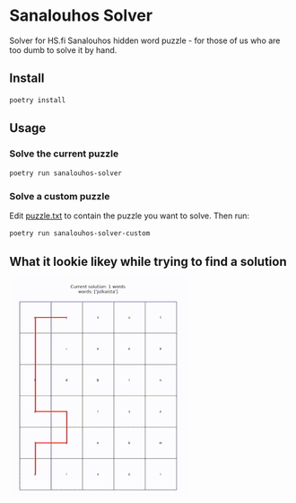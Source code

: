 # Sanalouhos Solver

Solver for HS.fi Sanalouhos hidden word puzzle - for those of us who are too dumb to solve it by hand.

## Install

```bash
poetry install
```

## Usage

### Solve the current puzzle

```bash
poetry run sanalouhos-solver
```

### Solve a custom puzzle

Edit [puzzle.txt](puzzle.txt) to contain the puzzle you want to solve. Then run:

```bash
poetry run sanalouhos-solver-custom
```

## What it lookie likey while trying to find a solution

![solving.gif](doc/solving.gif)
